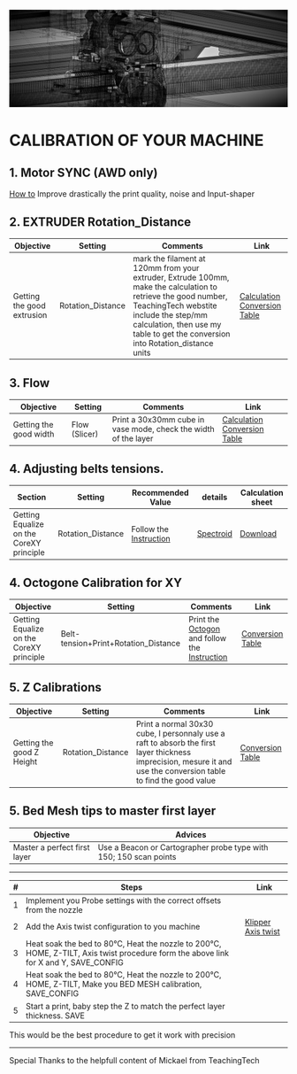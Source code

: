 ![alt text](/image/calibration.png)
# CALIBRATION OF YOUR MACHINE
## 1. Motor SYNC (AWD only)
[How to](https://www.youtube.com/watch?v=so9oqJyirKY)
Improve drastically the print quality, noise and Input-shaper

## 2. EXTRUDER Rotation_Distance
Objective|Setting|Comments|Link
-------|-------|-----------------|-------
Getting the good extrusion|Rotation_Distance|mark the filament at 120mm from your extruder, Extrude 100mm, make the calculation to retrieve the good number, TeachingTech webstite include the step/mm calculation, then use my table to get the conversion into Rotation_distance units|[Calculation](https://teachingtechyt.github.io/calibration.html#esteps) [Conversion Table](https://docs.google.com/spreadsheets/d/1FKyyWfHV8zdZKKFCmgh5MvTFCjXNV37kUfqWGvWRDxo/edit#gid=0)

## 3. Flow
Objective|Setting|Comments|Link
-------|-------|-----------------|-------
Getting the good width|Flow (Slicer)|Print a 30x30mm cube in vase mode, check the width of the layer |[Calculation](https://teachingtechyt.github.io/calibration.html#flow) [Conversion Table](https://docs.google.com/spreadsheets/d/1FKyyWfHV8zdZKKFCmgh5MvTFCjXNV37kUfqWGvWRDxo/edit#gid=0)

## 4. Adjusting belts tensions.
Section|Setting|Recommended Value|details|Calculation sheet
-------|-------|-----------------|------- |-------
Getting Equalize on the CoreXY principle|Rotation_Distance|Follow the [Instruction](/manuals/belt.pdf)|[Spectroid](https://play.google.com/store/apps/details?id=org.intoorbit.spectrum&hl=fr&gl=US) | [Download](/manuals/Belt_Tension_Calculations.ods)

## 4. Octogone Calibration for XY
Objective|Setting|Comments|Link
-------|-------|-----------------|-------
Getting Equalize on the CoreXY principle|Belt-tension+Print+Rotation_Distance|Print the [Octogon](/cad/octogon.stl) and follow the [Instruction](/manuals/calibration.pdf)|[Conversion Table](https://docs.google.com/spreadsheets/d/1PNDpxMo82B2Yi7_REPhKj44IOn1BJzk-KYgN7mVPe6Q/edit?usp=sharing)

## 5. Z Calibrations
Objective|Setting|Comments|Link
-------|-------|-----------------|-------
Getting the good Z Height|Rotation_Distance|Print a normal 30x30 cube, I personnaly use a raft to absorb the first layer thickness imprecision, mesure it and use the conversion table to find the good value| [Conversion Table](https://docs.google.com/spreadsheets/d/1FKyyWfHV8zdZKKFCmgh5MvTFCjXNV37kUfqWGvWRDxo/edit#gid=0)

## 5. Bed Mesh tips to master first layer
Objective|Advices
-------|-------
Master a perfect first layer|Use a Beacon or Cartographer probe type with 150; 150 scan points
------------------------
#|Steps|Link
-------|-------|-------
1|Implement you Probe settings with the correct offsets from the nozzle|
2|Add the Axis twist configuration to you machine|[Klipper Axis twist](https://www.klipper3d.org/Axis_Twist_Compensation.html)
3|Heat soak the bed to 80°C, Heat the nozzle to 200°C, HOME, Z-TILT, Axis twist procedure form the above link for X and Y, SAVE_CONFIG|
4|Heat soak the bed to 80°C, Heat the nozzle to 200°C, HOME, Z-TILT, Make you BED MESH calibration, SAVE_CONFIG|
5|Start a print, baby step the Z to match the perfect layer thickness. SAVE|

This would be the best procedure to get it work with precision

____________________________________________________________________________________  

Special Thanks to the helpfull content of Mickael from TeachingTech
